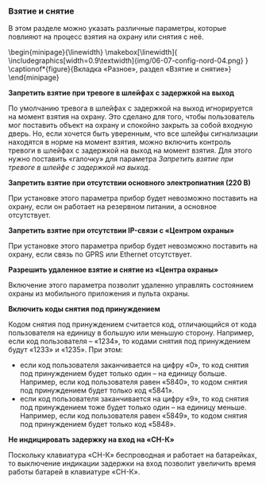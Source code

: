 ### Взятие и снятие

В этом разделе можно указать различные параметры, которые повлияют на процесс взятия на охрану или снятия с неё.

\begin{minipage}{\linewidth}
	\makebox[\linewidth]{
 		\includegraphics[width=0.9\textwidth]{img/06-07-config-nord-04.png}
 	}
	\captionof*{figure}{Вкладка «Разное», раздел «Взятие и снятие»}
\end{minipage}

**Запретить взятие при тревоге в шлейфах с задержкой на выход**

По умолчанию тревога в шлейфах с задержкой на выход игнорируется на момент взятия на охрану. Это сделано для того, чтобы пользователь мог поставить объект на охрану и спокойно закрыть за собой входную дверь. Но, если хочется быть уверенным, что все шлейфы сигнализации находятся в норме на момент взятия, можно включить контроль тревоги в шлейфах с задержкой на выход на момент взятия. Для этого нужно поставить «галочку» для параметра *Запретить взятие при тревоге в шлейфе с задержкой на выход*.

**Запретить взятие при отсутствии основного электропиатния (220 В)**

При установке этого параметра прибор будет невозможно поставить на охрану, если он работает на резервном питании, а основное отсутствует.

**Запретить взятие при отсутствии IP-связи с «Центром охраны»**

При установке этого параметра прибор будет невозможно поставить на охрану, если связь по GPRS или Ethernet отсутствует.

**Разрешить удаленное взятие и снятие из «Центра охраны»**

Включение этого параметра позволит удаленно управлять состоянием охраны из мобильного приложения и пульта охраны.

**Включить коды снятия под принуждением**

Кодом снятия под принуждением считается код, отличающийся от кода пользователя на единицу в большую или меньшую сторону. Например, если код пользователя – «1234», то кодами снятия под принуждением будут «1233» и «1235». При этом:

* если код пользователя заканчивается на цифру «0», то код снятия под принуждением будет только один – на единицу больше. Например, если код пользователя равен «5840», то кодом снятия под принуждением будет только код «5841».
* если код пользователя заканчивается на цифру «9», то код снятия под принуждением тоже будет только один – на единицу меньше. Например, если код пользователя равен «5849», то кодом снятия под принуждением будет только код «5848».

**Не индицировать задержку на вход на «СН-К»**

Поскольку клавиатура «СН-К» беспроводная и работает на батарейках, то выключение индикации задержки на вход позволит увеличить время работы батарей в клавиатуре «СН-К».

